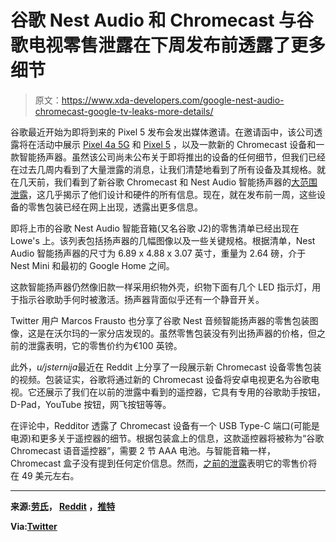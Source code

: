 # 谷歌 Nest Audio 和 Chromecast 与谷歌电视零售泄露在下周发布前透露了更多细节

> 原文：<https://www.xda-developers.com/google-nest-audio-chromecast-google-tv-leaks-more-details/>

谷歌最近开始为即将到来的 Pixel 5 发布会发出媒体邀请。在邀请函中，该公司透露将在活动中展示 [Pixel 4a 5G](https://www.xda-developers.com/pixel-4a-5g-leak-same-processor-pixel-5-cheaper-build/) 和 [Pixel 5](https://www.xda-developers.com/tag/google-pixel-5/) ，以及一款新的 Chromecast 设备和一款智能扬声器。虽然该公司尚未公布关于即将推出的设备的任何细节，但我们已经在过去几周内看到了大量泄露的消息，让我们清楚地看到了所有设备及其规格。就在几天前，我们看到了新谷歌 Chromecast 和 Nest Audio 智能扬声器的[大范围泄露](https://www.xda-developers.com/google-chromecast-with-google-tv-google-nest-audio-smart-speaker-leak/)，这几乎揭示了他们设计和硬件的所有信息。现在，就在发布前一周，这些设备的零售包装已经在网上出现，透露出更多信息。

即将上市的谷歌 Nest Audio 智能音箱(又名谷歌 J2)的零售清单已经出现在 Lowe's 上。该列表包括扬声器的几幅图像以及一些关键规格。根据清单，Nest Audio 智能扬声器的尺寸为 6.89 x 4.88 x 3.07 英寸，重量为 2.64 磅，介于 Nest Mini 和最初的 Google Home 之间。

这款智能扬声器仍然像旧款一样采用织物外壳，织物下面有几个 LED 指示灯，用于指示谷歌助手何时被激活。扬声器背面似乎还有一个静音开关。

Twitter 用户 Marcos Frausto 也分享了谷歌 Nest 音频智能扬声器的零售包装图像，这是在沃尔玛的一家分店发现的。虽然零售包装没有列出扬声器的价格，但之前的泄露表明，它的零售价约为€100 英镑。

此外，*u/jsternija*最近在 Reddit 上分享了一段展示新 Chromecast 设备零售包装的视频。包装证实，谷歌将通过新的 Chromecast 设备将安卓电视更名为谷歌电视。它还展示了我们在以前的泄露中看到的遥控器，它具有专用的谷歌助手按钮，D-Pad，YouTube 按钮，网飞按钮等等。

在评论中，Redditor 透露了 Chromecast 设备有一个 USB Type-C 端口(可能是电源)和更多关于遥控器的细节。根据包装盒上的信息，这款遥控器将被称为“谷歌 Chromecast 语音遥控器”，需要 2 节 AAA 电池。与智能音箱一样，Chromecast 盒子没有提到任何定价信息。然而，[之前的泄露](https://www.xda-developers.com/google-android-tv-dongle-cost-49-us/)表明它的零售价将在 49 美元左右。

* * *

**来源:[劳氏](https://www.lowes.com/pd/Google-J2/1003091872)， [Reddit](https://www.reddit.com/r/googlehome/comments/iyn9mm/sound_off_new_chromecast/) ，[推特](https://twitter.com/SweetDaddy69/status/1308936698768703488)**

**Via:[Twitter](https://twitter.com/rquandt/status/1308945760411693056)**